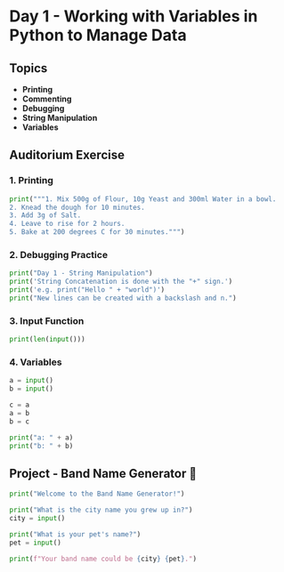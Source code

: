 # Day 1 - Working with Variables in Python to Manage Data

## Topics
- **Printing** 
- **Commenting**
- **Debugging** 
- **String Manipulation** 
- **Variables**

## Auditorium Exercise

### **1. Printing**
```python
print("""1. Mix 500g of Flour, 10g Yeast and 300ml Water in a bowl.
2. Knead the dough for 10 minutes.
3. Add 3g of Salt.
4. Leave to rise for 2 hours.
5. Bake at 200 degrees C for 30 minutes.""")
```

### **2. Debugging Practice**
```python
print("Day 1 - String Manipulation")
print('String Concatenation is done with the "+" sign.')
print('e.g. print("Hello " + "world")')
print("New lines can be created with a backslash and n.")
```

### **3. Input Function**
```python
print(len(input()))
```

### **4. Variables**
```python
a = input()
b = input()

c = a
a = b
b = c

print("a: " + a)
print("b: " + b)
```

## Project - Band Name Generator 🚀
```python
print("Welcome to the Band Name Generator!")

print("What is the city name you grew up in?")
city = input()

print("What is your pet's name?")
pet = input()

print(f"Your band name could be {city} {pet}.")
```



